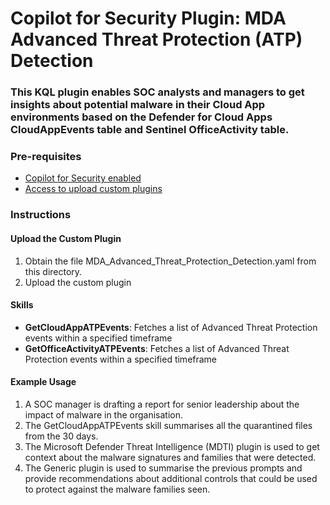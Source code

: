 # Copilot for Security Plugin: MDA Advanced Threat Protection (ATP) Detection

### **This KQL plugin enables SOC analysts and managers to get insights about potential malware in their Cloud App environments based on the Defender for Cloud Apps CloudAppEvents table and Sentinel OfficeActivity table.**

### Pre-requisites

-   [Copilot for Security enabled](https://learn.microsoft.com/en-us/security-copilot/get-started-security-copilot#onboarding-to-microsoft-security-copilot)
-   [Access to upload custom plugins](https://learn.microsoft.com/en-us/security-copilot/manage-plugins?tabs=securitycopilotplugin#managing-custom-plugins)

### Instructions

#### Upload the Custom Plugin

1.  Obtain the file MDA_Advanced_Threat_Protection_Detection.yaml from this directory.
2.  Upload the custom plugin

#### Skills

- **GetCloudAppATPEvents**: Fetches a list of Advanced Threat Protection events within a specified timeframe
- **GetOfficeActivityATPEvents**: Fetches a list of Advanced Threat Protection events within a specified timeframe

#### Example Usage

1. A SOC manager is drafting a report for senior leadership about the impact of malware in the organisation. 
2. The GetCloudAppATPEvents skill summarises all the quarantined files from the 30 days.
3. The Microsoft Defender Threat Intelligence (MDTI) plugin is used to get context about the malware signatures and families that were detected. 
4. The Generic plugin is used to summarise the previous prompts and provide recommendations about additional controls that could be used to protect against the malware families seen. 
